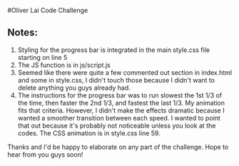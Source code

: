 #Oliver Lai Code Challenge

## Notes:
1. Styling for the progress bar is integrated in the main style.css file starting on line 5
2. The JS function is in js/script.js
3. Seemed like there were quite a few commented out section in index.html and some in style.css, I didn't touch those because I didn't want to delete anything you guys already had.
4. The instructions for the progress bar was to run slowest the 1st 1/3 of the time, then faster the 2nd 1/3, and fastest the last 1/3.  My animation fits that criteria.  However, I didn't make the effects dramatic because I wanted a smoother transition between each speed.  I wanted to point that out because it's probably not noticeable unless you look at the codes.  The CSS animation is in style.css line 59.

Thanks and I'd be happy to elaborate on any part of the challenge.  Hope to hear from you guys soon!
